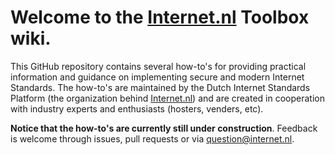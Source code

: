 # Welcome to the [Internet.nl](https://internet.nl) Toolbox wiki. 

This GitHub repository contains several how-to's for providing practical information and guidance on implementing secure and modern Internet Standards. The how-to's are maintained by the Dutch Internet Standards Platform (the organization behind [Internet.nl](https://internet.nl)) and are created in cooperation with industry experts and enthusiasts (hosters, venders, etc).

**Notice that the how-to's are currently still under construction**. Feedback is welcome through issues, pull requests or via  question@internet.nl.
